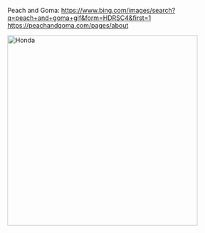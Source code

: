 Peach and Goma:
https://www.bing.com/images/search?q=peach+and+goma+gif&form=HDRSC4&first=1
https://peachandgoma.com/pages/about

<img width="427" alt="Honda" src="https://github.com/ewdlop/ewdlop/assets/25368970/bde1770c-a02d-4186-9f55-69967d6bbfeb">
